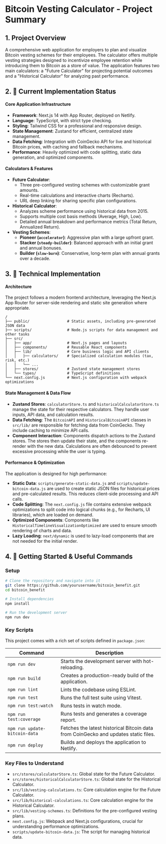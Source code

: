 # Bitcoin Vesting Calculator - Project Summary

## 1. Project Overview
A comprehensive web application for employers to plan and visualize Bitcoin vesting schemes for their employees. The calculator offers multiple vesting strategies designed to incentivize employee retention while introducing them to Bitcoin as a store of value. The application features two main calculators: a "Future Calculator" for projecting potential outcomes and a "Historical Calculator" for analyzing past performance.

## 2. 🎯 Current Implementation Status

#### **Core Application Infrastructure**
- **Framework**: Next.js 14 with App Router, deployed on Netlify.
- **Language**: TypeScript, with strict type checking.
- **Styling**: Tailwind CSS for a professional and responsive design.
- **State Management**: Zustand for efficient, centralized state management.
- **Data Fetching**: Integration with CoinGecko API for live and historical Bitcoin prices, with caching and fallback mechanisms.
- **Performance**: Heavily optimized with code splitting, static data generation, and optimized components.

#### **Calculators & Features**
- **Future Calculator**:
  - Three pre-configured vesting schemes with customizable grant amounts.
  - Real-time calculations and interactive charts (Recharts).
  - URL deep linking for sharing specific plan configurations.
- **Historical Calculator**:
  - Analyzes scheme performance using historical data from 2015.
  - Supports multiple cost basis methods (Average, High, Low).
  - Detailed annual breakdown and performance metrics (Total Return, Annualized Return).
- **Vesting Schemes**:
  - **Pioneer (`accelerator`)**: Aggressive plan with a large upfront grant.
  - **Stacker (`steady-builder`)**: Balanced approach with an initial grant and annual bonuses.
  - **Builder (`slow-burn`)**: Conservative, long-term plan with annual grants over a decade.

## 3. 🔧 Technical Implementation

#### **Architecture**
The project follows a modern frontend architecture, leveraging the Next.js App Router for server-side rendering and static site generation where appropriate.

```
/
├── public/                 # Static assets, including pre-generated JSON data
├── scripts/                # Node.js scripts for data management and other tasks
├── src/
│   ├── app/                # Next.js pages and layouts
│   ├── components/         # Reusable React components
│   ├── lib/                # Core business logic and API clients
│   │   ├── calculators/    # Specialized calculation modules (tax, risk, etc.)
│   │   └── ...
│   ├── stores/             # Zustand state management stores
│   └── types/              # TypeScript definitions
└── next.config.js          # Next.js configuration with webpack optimizations
```

#### **State Management & Data Flow**
- **Zustand Stores**: `calculatorStore.ts` and `historicalCalculatorStore.ts` manage the state for their respective calculators. They handle user inputs, API data, and calculation results.
- **Data Fetching**: The `BitcoinAPI` and `HistoricalBitcoinAPI` classes in `src/lib/` are responsible for fetching data from CoinGecko. They include caching to minimize API calls.
- **Component Interaction**: Components dispatch actions to the Zustand stores. The stores then update their state, and the components re-render with the new data. Calculations are often debounced to prevent excessive processing while the user is typing.

#### **Performance & Optimization**
The application is designed for high performance:
- **Static Data**: `scripts/generate-static-data.js` and `scripts/update-bitcoin-data.js` are used to create static JSON files for historical prices and pre-calculated results. This reduces client-side processing and API calls.
- **Code Splitting**: The `next.config.js` file contains extensive webpack optimizations to split code into logical chunks (e.g., for Recharts, UI libraries), which are loaded on demand.
- **Optimized Components**: Components like `HistoricalTimelineVisualizationOptimized` are used to ensure smooth rendering of charts and data.
- **Lazy Loading**: `next/dynamic` is used to lazy-load components that are not needed for the initial render.

## 4. 🚀 Getting Started & Useful Commands

### **Setup**
```bash
# Clone the repository and navigate into it
git clone https://github.com/yourusername/bitcoin_benefit.git
cd bitcoin_benefit

# Install dependencies
npm install

# Run the development server
npm run dev
```

### **Key Scripts**
This project comes with a rich set of scripts defined in `package.json`:

| Command                       | Description                                                                  |
| ----------------------------- | ---------------------------------------------------------------------------- |
| `npm run dev`                 | Starts the development server with hot-reloading.                            |
| `npm run build`               | Creates a production-ready build of the application.                         |
| `npm run lint`                | Lints the codebase using ESLint.                                             |
| `npm run test`                | Runs the full test suite using Vitest.                                       |
| `npm run test:watch`          | Runs tests in watch mode.                                                    |
| `npm run test:coverage`       | Runs tests and generates a coverage report.                                  |
| `npm run update-bitcoin-data` | Fetches the latest historical Bitcoin data from CoinGecko and updates static files. |
| `npm run deploy`              | Builds and deploys the application to Netlify.                               |

### **Key Files to Understand**
-   `src/stores/calculatorStore.ts`: Global state for the Future Calculator.
-   `src/stores/historicalCalculatorStore.ts`: Global state for the Historical Calculator.
-   `src/lib/vesting-calculations.ts`: Core calculation engine for the Future Calculator.
-   `src/lib/historical-calculations.ts`: Core calculation engine for the Historical Calculator.
-   `src/lib/vesting-schemes.ts`: Definitions for the pre-configured vesting plans.
-   `next.config.js`: Webpack and Next.js configurations, crucial for understanding performance optimizations.
-   `scripts/update-bitcoin-data.js`: The script for managing historical data.
